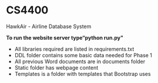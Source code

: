 # CS4400
HawkAir - Airline Database System

**To run the website server type“python run.py"**

- All libraries required are listed in requirements.txt
- DDL folder contains some basic data needed for Phase 1
- All previous Word documents are in documents folder
- Static folder has webpage content
- Templates is a folder with templates that Bootstrap uses